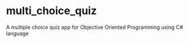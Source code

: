 # multi_choice_quiz
A multiple choice quiz app for Objective Oriented Programming using C# language
